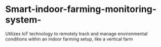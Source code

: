 # Smart-indoor-farming-monitoring-system-
Utilizes IoT technology to remotely track and manage environmental conditions within an indoor farming setup, like a vertical farm
